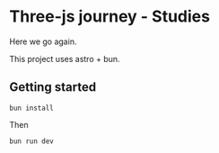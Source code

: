 # Three-js journey - Studies

Here we go again.

This project uses astro + bun.

## Getting started

```
bun install
```

Then

```
bun run dev
```
